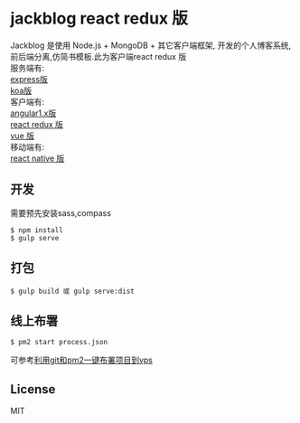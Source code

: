 # jackblog react redux 版

Jackblog 是使用 Node.js + MongoDB + 其它客户端框架, 开发的个人博客系统,前后端分离,仿简书模板.此为客户端react redux 版  
服务端有:  
[express版](https://github.com/jackhutu/jackblog-api-express)  
[koa版](https://github.com/jackhutu/jackblog-api-koa)         
客户端有:  
[angular1.x版](https://github.com/jackhutu/jackblog-angular1)   
[react redux 版](https://github.com/jackhutu/jackblog-react-redux)  
[vue 版](https://github.com/jackhutu/jackblog-vue)    
移动端有:   
[react native 版](https://github.com/jackhutu/jackblog-react-native-redux)


## 开发
需要预先安装sass,compass  

```
$ npm install
$ gulp serve
```

## 打包  
 
```
$ gulp build 或 gulp serve:dist
```

## 线上布署
```
$ pm2 start process.json
```
可参考[利用git和pm2一键布署项目到vps](http://angular1.jackhu.top/article/55cd8e00c6e998b817a930c7)

## License
MIT
